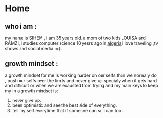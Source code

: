 # Home

## who i am :
my name is SIHEM , i am 35 years old, a mom of two kids LOUISA and RAMZI, i studies computer science 10 yesrs ago in [algeria](https://en.wikipedia.org/wiki/Algeria),i love traveling ,tv shows and social media :=):.

## growth mindset :
a growth mindset for me is working harder on our selfs than we normaly do , push our selfs over the limits and never give up specialy when it gets hard and difficult or  when we are exausted from trying and my main keys to keep my in a growth mindset is:
1. never give up.
2. been optimistic and see the best side of everything.
3. tell my self everytime that if someone can so i can too .



